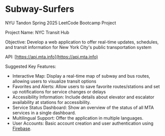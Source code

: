 # Subway-Surfers
NYU Tandon Spring 2025 LeetCode Bootcamp Project

Project Name: NYC Transit Hub

Objective: Develop a web application to offer real-time updates, schedules, and transit information for New York City's public transportation system

API: [https://api.mta.info](https://api.mta.info)

Suggested Key Features:

- Interactive Map: Display a real-time map of subway and bus routes, allowing users to visualize transit options
- Favorites and Alerts: Allow users to save favorite routes/stations and set up notifications for service changes or delays
- Accessibility Information: Include details about elevator and escalator availability at stations for accessibility.
- Service Status Dashboard: Show an overview of the status of all MTA services in a single dashboard.
- Multilingual Support: Offer the application in multiple languages.
- User Accounts: Basic account creation and user authentication using [Firebase](https://firebase.google.com/docs/auth/web/start).
